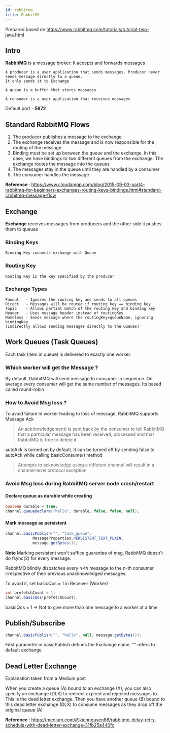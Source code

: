 ```yaml
---
id: rabbitmq
title: RabbitMQ
---
```


Prepared based on https://www.rabbitmq.com/tutorials/tutorial-two-java.html

## Intro

**RabbitMQ** is a message broker: It accepts and forwards messages

```
A producer is a user application that sends messages. Producer never sends message directly to a queue.
It only sends it to Exchange
```

```
A queue is a buffer that stores messages
```

```
A consumer is a user application that receives messages
```

Default port - **5672**

## Standard RabbitMQ Flows

1. The producer publishes a message to the exchange
2. The exchange receives the message and is now responsible for the routing of the message
3. Binding must be set up between the queue and the exchange. In this case, we have bindings to two different queues from the exchange. The exchange routes the message into the queues
4. The messages stay in the queue until they are handled by a consumer
5. The consumer handles the message

**Reference** : https://www.cloudamqp.com/blog/2015-09-03-part4-rabbitmq-for-beginners-exchanges-routing-keys-bindings.html#standard-rabbitmq-message-flow

## Exchange

**Exchange** receives messages from producers and the other side it pushes them to queues

### Binding Keys

```
Binding Key connects exchange with Queue
```

### Routing Key

```
Routing Key is the key specified by the producer
```

### Exchange Types

```
Fanout	 - Ignores the routing key and sends to all queues
Direct	 - Messages will be routed if routing key == binding key
Topic 	 - Allows partial match of the routing key and binding key
Header	 - Uses message header instead of routingKey
Nameless - Sends message where the routingKey=queueName, ignoring bindingKey
(Indirectly allows sending messages directly to the Queues)
```

## Work Queues (Task Queues)

Each task (item in queue) is delivered to exactly one worker.

### Which worker will get the Message ?

By default, RabbitMQ will send message to consumer in sequence. On average every consumer will get the same number of messages. Its based called round-robin

### How to Avoid Msg loss ?

To avoid failure in worker leading to loss of message, RabbitMQ supports Message Ack

> An ack(nowledgement) is sent back by the consumer to tell RabbitMQ that a particular message has been received, processed and that RabbitMQ is free to delete it

autoAck is turned on by default. It can be turned off by sending false to autoAck while calling basicConsume() method

> Attempts to acknowledge using a different channel will result in a channel-level protocol exception

### Avoid Msg loss during RabbitMQ server node crash/restart

#### Declare queue as durable while creating

```java
boolean durable = true;
channel.queueDeclare("hello", durable, false, false, null);
```

#### Mark message as persistent

```java
channel.basicPublish("", "task_queue",
            MessageProperties.PERSISTENT_TEXT_PLAIN,
            message.getBytes());
```

**Note** Marking persistent won't suffice guarantee of msg. RabbitMQ doesn't do fsync(2) for every message.

RabbitMQ blindly dispatches every n-th message to the n-th consumer irrespective of their previous unacknowledged messages.

To avoid it, set basicQos = 1 in Receiver (Worker)

```java
int prefetchCount = 1;
channel.basicQos(prefetchCount);
```

basicQos = 1 -> Not to give more than one message to a worker at a time

## Publish/Subscribe

```java
channel.basicPublish("", "hello", null, message.getBytes());
```

First parameter in basicPublish defines the Exchange name. "" refers to default exchange

## Dead Letter Exchange

Explanation taken from a Medium post

When you create a queue (A) bound to an exchange (X), you can also specify an exchange (DLX) to redirect expired and rejected messages to. This is the dead letter exchange. Then you have another queue (B) bound to this dead letter exchange (DLX) to consume messages as they drop off the original queue (A)

**Reference** : https://medium.com/@kiennguyen88/rabbitmq-delay-retry-schedule-with-dead-letter-exchange-31fb25a440fc
